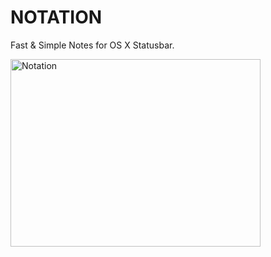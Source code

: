 # NOTATION
Fast & Simple Notes for OS X Statusbar.

<img src="http://f.cl.ly/items/2N0m2i3L2T0Z0A2E0O0V/git_notation.png" width="400" height="300" alt="Notation" />
